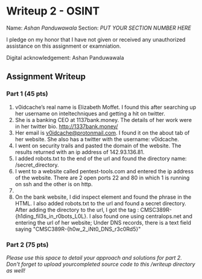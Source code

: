 # Writeup 2 - OSINT

Name: *Ashan Panduwawala*
Section: *PUT YOUR SECTION NUMBER HERE*

I pledge on my honor that I have not given or received any unauthorized assistance on this assignment or examniation.

Digital acknowledgement: Ashan Panduwawala

## Assignment Writeup

### Part 1 (45 pts)

1. v0idcache’s real name is Elizabeth Moffet. I found this after searching up her username on inteltechniques and getting a hit on twitter. 
2. She is a banking CEO at 1137bank.money. The details of her work were in her twitter bio. http://1337bank.money/
3. Her email is v0idcache@protonmail.com. I found it on the about tab of her website. She also has a twitter with the username: v0idcache.
4. I went on security trails and pasted the domain of the website. The results returned with an ip address of 142.93.136.81.
5. I added robots.txt to the end of the url and found the directory name: /secret_directory.
6. I went to a website called pentest-tools.com and entered the ip address of the website. There are 2 open ports 22 and 80 in which 1 is running on ssh and the other is on http.
7.
8. On the bank website, I did inspect element and found the phrase <!-- Good find! CMSC389R-{h1dd3n_1n_plain_5ight} --> in the HTML. I also added robots.txt to the url and found a secret directory. After adding the directory to the url, I got the tag : CMSC389R-{h1ding_fil3s_in_r0bots_L0L}. I also found one using centralops.net and entering the url of her website; Under DNS records, there is a text  field saying "CMSC389R-{h0w_2_iNt0_DNS_r3c0Rd5}"



### Part 2 (75 pts)

*Please use this space to detail your approach and solutions for part 2. Don't forget to upload yourcompleted source code to this /writeup directory as well!*
